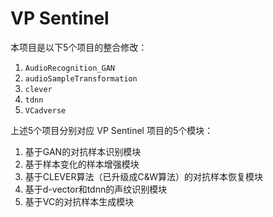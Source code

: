 # VP Sentinel

本项目是以下5个项目的整合修改：

1. `AudioRecognition_GAN`
2. `audioSampleTransformation`
3. `clever`
4. `tdnn`
5. `VCadverse`

上述5个项目分别对应 VP Sentinel 项目的5个模块：

1. 基于GAN的对抗样本识别模块
2. 基于样本变化的样本增强模块
3. 基于CLEVER算法（已升级成C&W算法）的对抗样本恢复模块
4. 基于d-vector和tdnn的声纹识别模块
5. 基于VC的对抗样本生成模块